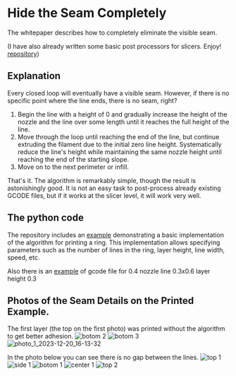 # Hide the Seam Completely
The whitepaper describes how to completely eliminate the visible seam.

(I have also already written some basic post processors for slicers. Enjoy! [repository](https://github.com/vgdh/seam-slope-postprocessor))

## Explanation
Every closed loop will eventually have a visible seam. However, if there is no specific point where the line ends, there is no seam, right?
1. Begin the line with a height of 0 and gradually increase the height of the nozzle and the line over some length until it reaches the full height of the line.
2. Move through the loop until reaching the end of the line, but continue extruding the filament due to the initial zero line height. Systematically reduce the line's height while maintaining the same nozzle height until reaching the end of the starting slope.
3. Move on to the next perimeter or infill.

That's it. The algorithm is remarkably simple, though the result is astonishingly good. 
It is not an easy task to post-process already existing GCODE files, but if it works at the slicer level, it will work very well.

## The python code
The repository includes an [example](https://github.com/vgdh/seam-hiding-whitepaper/blob/main/main.py) demonstrating a basic implementation of the algorithm for printing a ring. This implementation allows specifying parameters such as the number of lines in the ring, layer height, line width, speed, etc.

Also there is an [example](https://github.com/vgdh/seam-hiding-whitepaper/blob/main/nozzle%200.4%20line%200.3x0.8.gcode) of gcode file for 0.4 nozzle line 0.3x0.6 layer height 0.3

## Photos of the Seam Details on the Printed Example.
The first layer (the top on the first photo) was printed without the algorithm to get better adhesion.
![botom 2](https://github.com/vgdh/seam-hiding-whitepaper/assets/15322782/a429c68b-1711-44fb-9c97-4f046763b9d3)
![botom 3](https://github.com/vgdh/seam-hiding-whitepaper/assets/15322782/f1ebe624-44af-4e7e-a7a7-aa55142d8ca1)
![photo_1_2023-12-20_16-13-32](https://github.com/vgdh/seam-hiding-whitepaper/assets/15322782/e4982fe6-1fb4-4d81-90e3-9ea5f6d95e3b)

In the photo below you can see there is no gap between the lines.
![top 1](https://github.com/vgdh/seam-hiding-whitepaper/assets/15322782/fbca6b12-d2ec-416c-ae08-4e37baf869fd)
![side 1](https://github.com/vgdh/seam-hiding-whitepaper/assets/15322782/dd3a2900-39af-4baa-b638-91ef0328c86e)
![botom 1](https://github.com/vgdh/seam-hiding-whitepaper/assets/15322782/a96b0b4b-1658-4c4a-a8d8-b70bbde8845e)
![center 1](https://github.com/vgdh/seam-hiding-whitepaper/assets/15322782/2989402c-cd03-430e-9bf3-4ee902ee383f)
![top 2](https://github.com/vgdh/seam-hiding-whitepaper/assets/15322782/bdfca30b-73c2-4045-b297-a6454080ec01)
